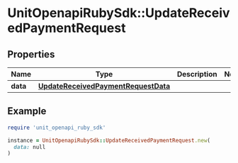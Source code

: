 # UnitOpenapiRubySdk::UpdateReceivedPaymentRequest

## Properties

| Name | Type | Description | Notes |
| ---- | ---- | ----------- | ----- |
| **data** | [**UpdateReceivedPaymentRequestData**](UpdateReceivedPaymentRequestData.md) |  |  |

## Example

```ruby
require 'unit_openapi_ruby_sdk'

instance = UnitOpenapiRubySdk::UpdateReceivedPaymentRequest.new(
  data: null
)
```

